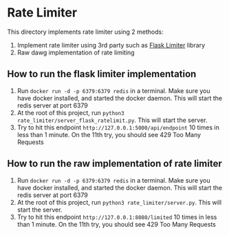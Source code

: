 # Rate Limiter

This directory implements rate limiter using 2 methods:

1. Implement rate limiter using 3rd party such as [Flask Limiter](https://flask-limiter.readthedocs.io/en/stable/) library
2. Raw dawg implementation of rate limiting

## How to run the flask limiter implementation

1. Run `docker run -d -p 6379:6379 redis` in a terminal. Make sure you have docker installed, and started the docker daemon. This will start the redis server at port 6379
2. At the root of this project, run `python3 rate_limiter/server_flask_ratelimit.py`. This will start the server.
3. Try to hit this endpoint `http://127.0.0.1:5000/api/endpoint` 10 times in less than 1 minute. On the 11th try, you should see 429 Too Many Requests

## How to run the raw implementation of rate limiter

1. Run `docker run -d -p 6379:6379 redis` in a terminal. Make sure you have docker installed, and started the docker daemon. This will start the redis server at port 6379
2. At the root of this project, run `python3 rate_limiter/server.py`. This will start the server.
3. Try to hit this endpoint `http://127.0.0.1:8080/limited` 10 times in less than 1 minute. On the 11th try, you should see 429 Too Many Requests

